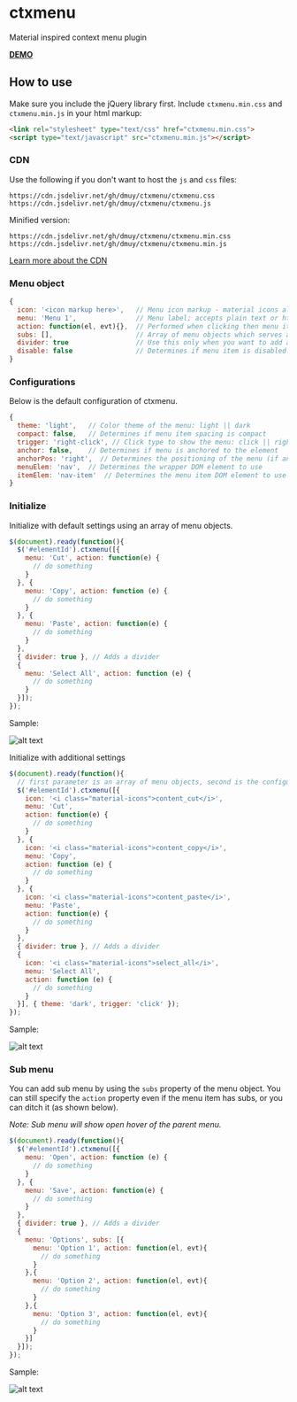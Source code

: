 # ctxmenu
Material inspired context menu plugin

**[DEMO](https://dmuy.github.io/ctxmenu/)**


## How to use
Make sure you include the jQuery library first. Include `ctxmenu.min.css` and `ctxmenu.min.js` in your html markup:
``` html
<link rel="stylesheet" type="text/css" href="ctxmenu.min.css">
<script type="text/javascript" src="ctxmenu.min.js"></script>
```

### CDN
Use the following if you don't want to host the `js` and `css` files:
```
https://cdn.jsdelivr.net/gh/dmuy/ctxmenu/ctxmenu.css
https://cdn.jsdelivr.net/gh/dmuy/ctxmenu/ctxmenu.js
```
Minified version:
```
https://cdn.jsdelivr.net/gh/dmuy/ctxmenu/ctxmenu.min.css
https://cdn.jsdelivr.net/gh/dmuy/ctxmenu/ctxmenu.min.js
```

[Learn more about the CDN](https://www.jsdelivr.com/features#gh)

### Menu object
``` javascript
{
  icon: '<icon markup here>',   // Menu icon markup - material icons already has styling; you need to add your own styling for other icon fonts
  menu: 'Menu 1',               // Menu label; accepts plain text or html
  action: function(el, evt){},  // Performed when clicking then menu item: el (element), evt (click event)
  subs: [],                     // Array of menu objects which serves as sub menu
  divider: true                 // Use this only when you want to add a divider
  disable: false                // Determines if menu item is disabled: default value is false, you can also use a function which returns a boolean value
}
```

### Configurations
Below is the default configuration of ctxmenu.
``` javascript
{
  theme: 'light',   // Color theme of the menu: light || dark
  compact: false,   // Determines if menu item spacing is compact
  trigger: 'right-click', // Click type to show the menu: click || right-click
  anchor: false,    // Determines if menu is anchored to the element
  anchorPos: 'right',  // Determines the positioning of the menu (if anchored to element): left || right
  menuElem: 'nav',  // Determines the wrapper DOM element to use
  itemElem: 'nav-item'  // Determines the menu item DOM element to use
}
```

### Initialize 
Initialize with default settings using an array of menu objects.
``` javascript
$(document).ready(function(){
  $('#elementId').ctxmenu([{
    menu: 'Cut', action: function(e) {
      // do something 
    }
  }, {
    menu: 'Copy', action: function (e) {
      // do something 
    }
  }, {
    menu: 'Paste', action: function(e) {
      // do something
    }
  }, 
  { divider: true }, // Adds a divider
  {
    menu: 'Select All', action: function (e) {
      // do something
    }
  }]);
});
```
Sample:

![alt text](https://i.imgur.com/qy0oYrc.png "ctxmenu")

Initialize with additional settings
``` javascript
$(document).ready(function(){
  // first parameter is an array of menu objects, second is the configuration object
  $('#elementId').ctxmenu([{
    icon: '<i class="material-icons">content_cut</i>',
    menu: 'Cut', 
    action: function(e) { 
      // do something 
    }
  }, {
    icon: '<i class="material-icons">content_copy</i>',
    menu: 'Copy',
    action: function (e) { 
      // do something 
    }
  }, {
    icon: '<i class="material-icons">content_paste</i>',
    menu: 'Paste', 
    action: function(e) { 
      // do something 
    }
  }, 
  { divider: true }, // Adds a divider
  {
    icon: '<i class="material-icons">select_all</i>',
    menu: 'Select All',
    action: function (e) { 
      // do something 
    }
  }], { theme: 'dark', trigger: 'click' });
});
```
Sample:

![alt text](https://i.imgur.com/qV1XfGm.png "dark ctxmenu with icons")

### Sub menu
You can add sub menu by using the `subs` property of the menu object. You can still specify the `action` property even if the menu item has subs, or you can ditch it (as shown below).

*Note: Sub menu will show open hover of the parent menu.*
``` javascript
$(document).ready(function(){
  $('#elementId').ctxmenu([{
    menu: 'Open', action: function (e) { 
      // do something 
    }
  }, {
    menu: 'Save', action: function(e) { 
      // do something 
    }
  }, 
  { divider: true }, // Adds a divider
  {
    menu: 'Options', subs: [{
      menu: 'Option 1', action: function(el, evt){ 
        // do something 
      }
    },{
      menu: 'Option 2', action: function(el, evt){ 
        // do something 
      }
    },{
      menu: 'Option 3', action: function(el, evt){ 
        // do something 
      }
    }]
  }]);
});
```
Sample: 

![alt text](https://i.imgur.com/Wm9MHqs.png "ctxmenu with subs")
